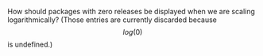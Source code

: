 How should packages with zero releases be displayed when we are scaling logarithmically?
(Those entries are currently discarded because $$log(0)$$ is undefined.)
